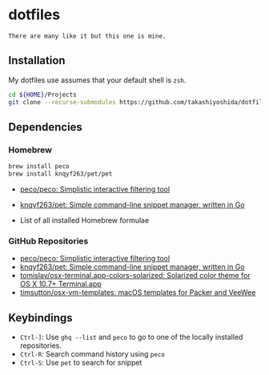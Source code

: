 # dotfiles

```
There are many like it but this one is mine.
```

## Installation

My dotfiles use assumes that your default shell is `zsh`.


``` bash
cd ${HOME}/Projects
git clone --recurse-submodules https://github.com/takashiyoshida/dotfiles.git
```


## Dependencies

### Homebrew

``` bash
brew install peco
brew install knqyf263/pet/pet
```

- [peco/peco: Simplistic interactive filtering tool](https://github.com/peco/peco)
- [knqyf263/pet: Simple command-line snippet manager, written in Go](https://github.com/knqyf263/pet)

- List of all installed Homebrew formulae

### GitHub Repositories

- [peco/peco: Simplistic interactive filtering tool](https://github.com/peco/peco)
- [knqyf263/pet: Simple command-line snippet manager, written in Go](https://github.com/knqyf263/pet)
- [tomislav/osx-terminal.app-colors-solarized: Solarized color theme for OS X 10.7+ Terminal.app](https://github.com/tomislav/osx-terminal.app-colors-solarized)
- [timsutton/osx-vm-templates: macOS templates for Packer and VeeWee](https://github.com/timsutton/osx-vm-templates)

## Keybindings

- `Ctrl-]`: Use `ghq --list` and `peco` to go to one of the locally installed repositories.
- `Ctrl-R`: Search command history using `peco`
- `Ctrl-S`: Use `pet` to search for snippet
